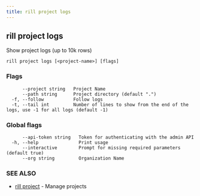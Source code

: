 ```yaml
---
title: rill project logs
---
```

## rill project logs

Show project logs (up to 10k rows)

```
rill project logs [<project-name>] [flags]
```

### Flags

```
      --project string   Project Name
      --path string      Project directory (default ".")
  -f, --follow           Follow logs
  -t, --tail int         Number of lines to show from the end of the logs, use -1 for all logs (default -1)
```

### Global flags

```
      --api-token string   Token for authenticating with the admin API
  -h, --help               Print usage
      --interactive        Prompt for missing required parameters (default true)
      --org string         Organization Name
```

### SEE ALSO

* [rill project](project.md)	 - Manage projects